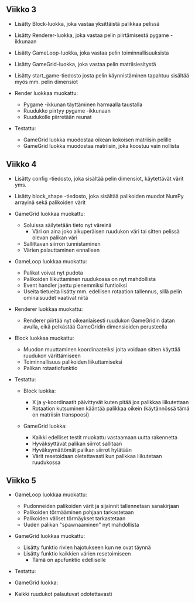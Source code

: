 ## Viikko 3

- Lisätty Block-luokka, joka vastaa yksittäistä palikkaa pelissä
- Lisätty Renderer-luokka, joka vastaa pelin piirtämisestä pygame -ikkunaan
- Lisätty GameLoop-luokka, joka vastaa pelin toiminnallisuuksista
- Lisätty GameGrid-luokka, joka vastaa pelin matriisiesitystä
- Lisätty start_game-tiedosto josta pelin käynnistäminen tapahtuu sisältää myös mm. pelin dimensiot

- Render luokkaa muokattu:

  - Pygame -ikkunan täyttäminen harmaalla taustalla
  - Ruudukko piirtyy pygame -ikkunaan
  - Ruudukolle piirretään reunat

- Testattu:

  - GameGrid luokka muodostaa oikean kokoisen matriisin pelille
  - GameGrid luokka muodostaa matriisin, joka koostuu vain nollista

## Viikko 4

- Lisätty config -tiedosto, joka sisältää pelin dimensiot, käytettävät värit yms.
- Lisätty block_shape -tiedosto, joka sisältää palikoiden muodot NumPy arrayinä sekä palikoiden värit

- GameGrid luokkaa muokattu:

  - Soluissa säilytetään tieto nyt väreinä
    - Väri on aina joko alkuperäisen ruudukon väri tai sitten pelissä olevan palikan väri
  - Sallittavan siirron tunnistaminen
  - Värien palauttaminen ennalleen

- GameLoop luokkaa muokattu:

  - Palikat voivat nyt pudota
  - Palikoiden liikuttaminen ruudukossa on nyt mahdollista
  - Event handler jaettu pienemmiksi funtioiksi
  - Useita tietueita lisätty mm. edellisen rotaation tallennus, sillä pelin ominaisuudet vaativat niitä

- Renderer luokkaa muokattu:

  - Renderer piirtää nyt oikeanlaisesti ruudukon GameGridin datan avulla, eikä pelkästää GameGridin dimensioiden perusteella

- Block luokkaa muokattu:

  - Muodon muuttaminen koordinaateiksi joita voidaan sitten käyttää ruudukon värittämiseen
  - Toiminnallisuus palikoiden liikuttamiseksi
  - Palikan rotaatiofunktio

- Testattu:

  - Block luokka:

    - X ja y-koordinaatit päivittyvät kuten pitää jos palikkaa liikutettaan
    - Rotaation kutsuminen kääntää palikkaa oikein (käytännössä tämä on matriisin transpoosi)

  - GameGrid luokka:
    - Kaikki edelliset testit muokattu vastaamaan uutta rakennetta
    - Hyväksyttävät palikan siirrot sallitaan
    - Hyväksymättömät palikan siirrot hylätään
    - Värit resetoidaan oletettavasti kun palikkaa liikutetaan ruudukossa

## Viikko 5

- GameLoop luokkaa muokattu:

  - Pudonneiden palikoiden värit ja sijainnit tallennetaan sanakirjaan
  - Palikoiden törmääminen pohjaan tarkastetaan
  - Palikoiden väliset törmäykset tarkastetaan
  - Uuden palikan "spawnaaminen" nyt mahdollista

- GameGrid luokkaa muokattu:

  - Lisätty funktio rivien hajotukseen kun ne ovat täynnä
  - Lisätty funktio kaikkien värien resetoimiseen
    - Tämä on apufunktio edelliselle

- Testattu:

- GameGrid luokka:
- Kaikki ruudukot palautuvat odotettavasti
